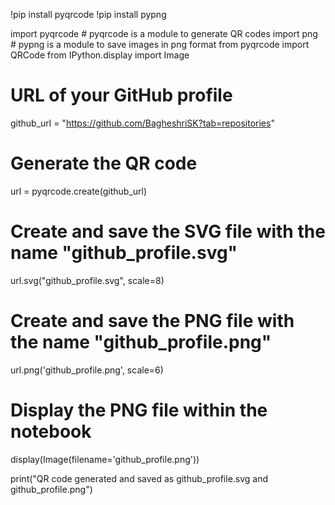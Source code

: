 
!pip install pyqrcode
!pip install pypng

import pyqrcode  # pyqrcode is a module to generate QR codes
import png  # pypng is a module to save images in png format
from pyqrcode import QRCode
from IPython.display import Image

# URL of your GitHub profile
github_url = "https://github.com/BagheshriSK?tab=repositories"

# Generate the QR code
url = pyqrcode.create(github_url)

# Create and save the SVG file with the name "github_profile.svg"
url.svg("github_profile.svg", scale=8)

# Create and save the PNG file with the name "github_profile.png"
url.png('github_profile.png', scale=6)

# Display the PNG file within the notebook
display(Image(filename='github_profile.png'))

print("QR code generated and saved as github_profile.svg and github_profile.png")






